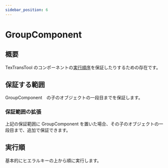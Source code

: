 ```yaml
---
sidebar_position: 6
---
```


# GroupComponent

## 概要

TexTransTool のコンポーネントの[実行順序](/docs/Reference/General/ExecutionOrder)を保証したりするための存在です。

## 保証する範囲

GroupComponent　の子のオブジェクトの一段目までを保証します。

### 保証範囲の拡張

上記の保証範囲に GroupComponent を置いた場合、その子のオブジェクトの一段目まで、追加で保証できます。

## 実行順

基本的にヒエラルキーの上から順に実行します。
